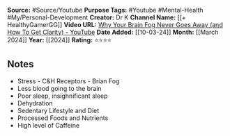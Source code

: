 **Source:** #Source/Youtube
**Purpose Tags:** #Youtube #Mental-Health #My/Personal-Development 
**Creator:** Dr K
**Channel Name:** [[+ HealthyGamerGG]]
**Video URL:** [Why Your Brain Fog Never Goes Away (and How To Get Clarity) - YouTube](https://www.youtube.com/watch?v=qoR72-aM4mI&t=1110s&pp=ygUkV2h5IGJyYWluIGZvZyBuZXZlciBnb2VzIGF3YXkgLSBEciBL)
**Date Added:**  [[10-03-24]]
**Month:** [[March 2024]]
**Year:** [[2024]]
**Rating:** ⭐⭐⭐⭐

## Notes

- Stress - C&H Receptors - Brian Fog
- Less blood going to the brain
- Poor sleep, insighnificant sleep
- Dehydration
- Sedentary Lifestyle and Diet
- Processed Foods and Nutrients
- High level of Caffeine 
